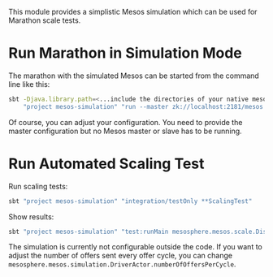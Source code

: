 This module provides a simplistic Mesos simulation which can be used for Marathon scale tests.

# Run Marathon in Simulation Mode

The marathon with the simulated Mesos can be started from the command line like this:

```bash
sbt -Djava.library.path=<...include the directories of your native mesos libraries...> \
    "project mesos-simulation" "run --master zk://localhost:2181/mesos --zk zk://localhost:2181/marathon"
```

Of course, you can adjust your configuration. You need to provide the master configuration but no Mesos master or slave
has to be running.

# Run Automated Scaling Test

Run scaling tests:

```bash
sbt "project mesos-simulation" "integration/testOnly **ScalingTest"
```

Show results:

```bash
sbt "project mesos-simulation" "test:runMain mesosphere.mesos.scale.DisplayAppScalingResults"
```

The simulation is currently not configurable outside the code. If you want to adjust the number
of offers sent every offer cycle, you can change `mesosphere.mesos.simulation.DriverActor.numberOfOffersPerCycle`.
